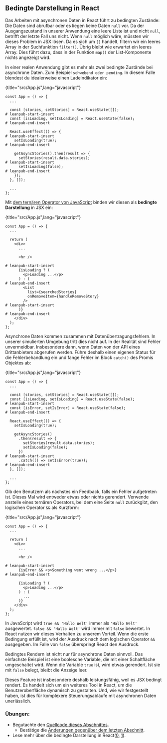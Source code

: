 ## Bedingte Darstellung in React

Das Arbeiten mit asynchronen Daten in React führt zu bedingten Zustände: Die Daten sind abrufbar oder es liegen keine Daten `null` vor. Da der Ausgangszustand in unserer Anwendung eine leere Liste ist und nicht `null`, betrifft der letzte Fall uns nicht. Wenn `null` möglich wäre, müssten wir dieses Problem in JSX lösen. Da es sich um `[]` handelt, filtern wir ein leeres Array in der Suchfunktion `filter()`. Übrig bleibt wie erwartet ein leeres Array. Dies führt dazu, dass in der Funktion `map()` der List-Komponente nichts angezeigt wird.

In einer realen Anwendung gibt es mehr als zwei bedingte Zustände bei asynchrone Daten. Zum Beispiel `schwebend oder pending`. In diesem Falle blendest du idealerweise einen Ladeindikator ein:

{title="src/App.js",lang="javascript"}
~~~~~~~
const App = () => {
  ...

  const [stories, setStories] = React.useState([]);
# leanpub-start-insert
  const [isLoading, setIsLoading] = React.useState(false);
# leanpub-end-insert

  React.useEffect(() => {
# leanpub-start-insert
    setIsLoading(true);
# leanpub-end-insert

    getAsyncStories().then(result => {
      setStories(result.data.stories);
# leanpub-start-insert
      setIsLoading(false);
# leanpub-end-insert
    });
  }, []);

  ...
};
~~~~~~~

Mit [dem ternären Operator von JavaScript](https://developer.mozilla.org/de/docs/Web/JavaScript/Reference/Operators/Conditional_Operator) binden wir diesen als **bedingte Darstellung** in JSX ein:

{title="src/App.js",lang="javascript"}
~~~~~~~
const App = () => {
  ...

  return (
    <div>
      ...

      <hr />

# leanpub-start-insert
      {isLoading ? (
        <p>Loading ...</p>
      ) : (
# leanpub-end-insert
        <List
          list={searchedStories}
          onRemoveItem={handleRemoveStory}
        />
# leanpub-start-insert
      )}
# leanpub-end-insert
    </div>
  );
};
~~~~~~~

Asynchrone Daten kommen zusammen mit Datenübertragungsfehlern. In unserer simulierten Umgebung tritt dies nicht auf. In der Realität sind Fehler unvermeidbar. Insbesondere dann, wenn Daten von der API eines Drittanbieters abgerufen werden. Führe deshalb einen eigenen Status für die Fehlerbehandlung ein und fange Fehler im Block `catch()` des Promis Objektes ab:

{title="src/App.js",lang="javascript"}
~~~~~~~
const App = () => {
  ...

  const [stories, setStories] = React.useState([]);
  const [isLoading, setIsLoading] = React.useState(false);
# leanpub-start-insert
  const [isError, setIsError] = React.useState(false);
# leanpub-end-insert

  React.useEffect(() => {
    setIsLoading(true);

    getAsyncStories()
      .then(result => {
        setStories(result.data.stories);
        setIsLoading(false);
      })
# leanpub-start-insert
      .catch(() => setIsError(true));
# leanpub-end-insert
  }, []);

  ...
};
~~~~~~~

Gib den Benutzern als nächstes ein Feedback, falls ein Fehler aufgetreten ist. Dieses Mal wird entweder etwas oder nichts gerendert. Verwende anstelle eines ternären Operators, bei dem eine Seite `null` zurückgibt, den logischen Operator `&&` als Kurzform:

{title="src/App.js",lang="javascript"}
~~~~~~~
const App = () => {
  ...

  return (
    <div>
      ...

      <hr />

# leanpub-start-insert
      {isError && <p>Something went wrong ...</p>}
# leanpub-end-insert

      {isLoading ? (
        <p>Loading ...</p>
      ) : (
        ...
      )}
    </div>
  );
};
~~~~~~~

In JavaScript wird `true && 'Hallo Welt'` immer als `'Hallo Welt'` ausgewertet. `false && 'Hallo Welt'` wird immer mit `false` bewertet. In React nutzen wir dieses Verhalten zu unserem Vorteil. Wenn die erste Bedingung erfüllt ist, wird der Ausdruck nach dem logischen Operator `&&` ausgegeben. Im Falle von `false` überspringt React den Ausdruck.

Bedingtes Rendern ist nicht nur für asynchrone Daten sinnvoll. Das einfachste Beispiel ist eine boolesche Variable, die mit einer Schaltfläche umgeschaltet wird. Wenn die Variable `true` ist, wird etwas gerendert. Ist sie mit `false` belegt, bleibt die Anzeige leer.

Dieses Feature ist insbesondere deshalb leistungsfähig, weil es JSX bedingt rendert. Es handelt sich um ein weiteres Tool in React, um die Benutzeroberfläche dynamisch zu gestalten. Und, wie wir festgestellt haben, ist dies für komplexere Steuerungsabläufe mit asynchronen Daten unerlässlich.

### Übungen:

* Begutachte den [Quellcode dieses Abschnittes](https://codesandbox.io/s/github/the-road-to-learn-react/hacker-stories/tree/hs/React-Conditional-Rendering).
  * Bestätige die [Änderungen gegenüber dem letzten Abschnitt](https://github.com/the-road-to-learn-react/hacker-stories/compare/hs/React-Asynchronous-Data...hs/React-Conditional-Rendering?expand=1).
* Lese mehr über die bedingte Darstellung in React([0](https://www.robinwieruch.de/conditional-rendering-react/), [1](https://de.reactjs.org/docs/conditional-rendering.html)).
